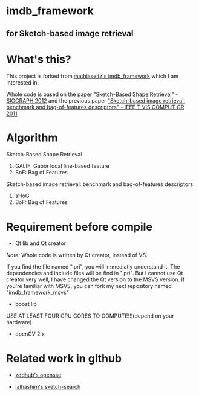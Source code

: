 # imdb_framework
## for Sketch-based image retrieval
# What's this?
This project is forked from [mathiaseitz's imdb_framework](https://github.com/mathiaseitz/imdb_framework) which I am interested in.

Whole code is based on the paper ["Sketch-Based Shape Retrieval" - SIGGRAPH 2012](http://cybertron.cg.tu-berlin.de/eitz/projects/sbsr/) and the previous paper ["Sketch-based image retrieval: benchmark and bag-of-features descriptors" -  IEEE T VIS COMPUT GR 2011](http://cybertron.cg.tu-berlin.de/eitz/projects/sbsr/).

# Algorithm
Sketch-Based Shape Retrieval

1. GALIF: Gabor local line-based feature
2. BoF: Bag of Features

Sketch-based image retrieval: benchmark and bag-of-features descriptors

1. sHoG
2. BoF: Bag of Features

# Requirement before compile

* Qt lib and Qt creator

*Note:* Whole code is written by Qt creator, instead of VS. 

If you find the file named ".pri", you will immediatly understand it. The dependencies and include files will be find in ".pri". But I cannot use Qt creator very well, I have changed the Qt version to the MSVS version. If you're familiar with MSVS, you can fork my next repository named "imdb_framework_msvs"

* boost lib

USE AT LEAST FOUR CPU CORES TO COMPUTE!!!(depend on your hardware)

* openCV 2.x

# Related work in github

* [zddhub's opensse](https://github.com/zddhub/opensse/)

* [ialhashim's sketch-search](https://github.com/ialhashim/sketch-search/)

